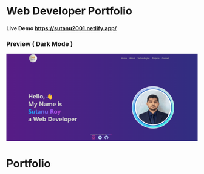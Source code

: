 # Web Developer Portfolio
#### Live Demo https://sutanu2001.netlify.app/
### Preview ( Dark Mode )

<img src="/Preview.png" alt="preview" width="600px" />


# Portfolio
